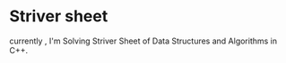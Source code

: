 # Striver  sheet
 currently , I'm Solving Striver Sheet  of  Data Structures and Algorithms in C++.
